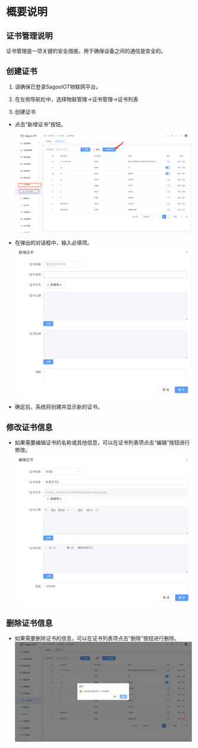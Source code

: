# 概要说明

## 证书管理说明

证书管理是一项关键的安全措施，用于确保设备之间的通信是安全的。

## 创建证书

1. 请确保已登录SagooIOT物联网平台。

2. 在左侧导航栏中，选择物联管理->证书管理->证书列表

3. 创建证书
* 点击“新增证书”按钮。
  
  ![新增证书按钮](img/add-certificate-button.png)

* 在弹出的对话框中，输入必填项。
  ![新增证书](./img/add-certificate.png)
* 确定后，系统将创建并显示新的证书。                     

## 修改证书信息

* 如果需要编辑证书的名称或其他信息，可以在证书列表项点击“编辑”按钮进行修改。
  ![修改证书](./img/midify-certificate.png)

## 删除证书信息

* 如果需要删除证书的信息，可以在证书列表项点击“删除”按钮进行删除。
  ![删除证书](./img/delete-certificate.png)



